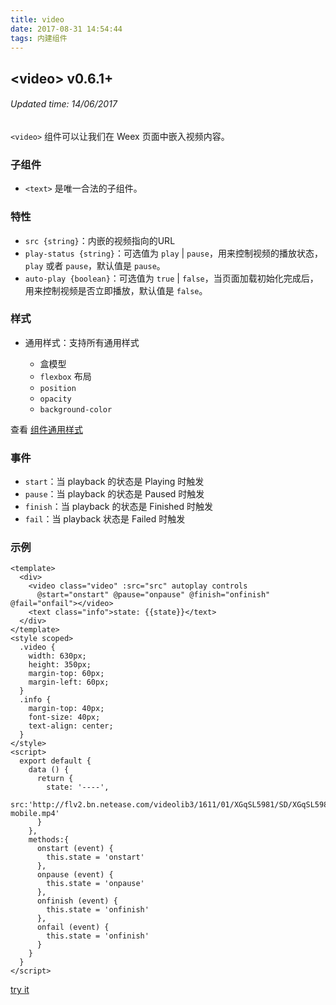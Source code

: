 ```yaml
---
title: video
date: 2017-08-31 14:54:44
tags: 内建组件
---
```


## &#60;video&#62; v0.6.1+
###### Updated time: 14/06/2017

`<video>` 组件可以让我们在 Weex 页面中嵌入视频内容。

### 子组件
* `<text>` 是唯一合法的子组件。

### 特性
* `src {string}`：内嵌的视频指向的URL
* `play-status {string}`：可选值为 `play` | `pause`，用来控制视频的播放状态，`play` 或者 `pause`，默认值是 `pause`。
* `auto-play {boolean}`：可选值为 `true` | `false`，当页面加载初始化完成后，用来控制视频是否立即播放，默认值是 `false`。

### 样式
* 通用样式：支持所有通用样式

  * 盒模型
  * `flexbox` 布局
  * `position`
  * `opacity`
  * `background-color`

查看 [组件通用样式](https://github.com/2017/08/24/Common-Style)

### 事件
  * `start`：当 playback 的状态是 Playing 时触发
  * `pause`：当 playback 的状态是 Paused 时触发
  * `finish`：当 playback 的状态是 Finished 时触发
  * `fail`：当 playback 状态是 Failed 时触发

### 示例
```
<template>
  <div>
    <video class="video" :src="src" autoplay controls
      @start="onstart" @pause="onpause" @finish="onfinish" @fail="onfail"></video>
    <text class="info">state: {{state}}</text>
  </div>
</template>
<style scoped>
  .video {
    width: 630px;
    height: 350px;
    margin-top: 60px;
    margin-left: 60px;
  }
  .info {
    margin-top: 40px;
    font-size: 40px;
    text-align: center;
  }
</style>
<script>
  export default {
    data () {
      return {
        state: '----',
        src:'http://flv2.bn.netease.com/videolib3/1611/01/XGqSL5981/SD/XGqSL5981-mobile.mp4'
      }
    },
    methods:{
      onstart (event) {
        this.state = 'onstart'
      },
      onpause (event) {
        this.state = 'onpause'
      },
      onfinish (event) {
        this.state = 'onfinish'
      },
      onfail (event) {
        this.state = 'onfinish'
      }
    }
  }
</script>
```
[try it](http://dotwe.org/vue/01d3d27073a471bb234b1a76e130d197)